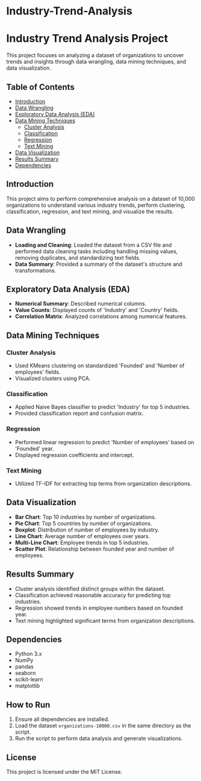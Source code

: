 # Industry-Trend-Analysis

# Industry Trend Analysis Project

This project focuses on analyzing a dataset of organizations to uncover trends and insights through data wrangling, data mining techniques, and data visualization.

## Table of Contents
- [Introduction](#introduction)
- [Data Wrangling](#data-wrangling)
- [Exploratory Data Analysis (EDA)](#exploratory-data-analysis-eda)
- [Data Mining Techniques](#data-mining-techniques)
  - [Cluster Analysis](#cluster-analysis)
  - [Classification](#classification)
  - [Regression](#regression)
  - [Text Mining](#text-mining)
- [Data Visualization](#data-visualization)
- [Results Summary](#results-summary)
- [Dependencies](#dependencies)

## Introduction
This project aims to perform comprehensive analysis on a dataset of 10,000 organizations to understand various industry trends, perform clustering, classification, regression, and text mining, and visualize the results.

## Data Wrangling
- **Loading and Cleaning**: Loaded the dataset from a CSV file and performed data cleaning tasks including handling missing values, removing duplicates, and standardizing text fields.
- **Data Summary**: Provided a summary of the dataset's structure and transformations.

## Exploratory Data Analysis (EDA)
- **Numerical Summary**: Described numerical columns.
- **Value Counts**: Displayed counts of 'Industry' and 'Country' fields.
- **Correlation Matrix**: Analyzed correlations among numerical features.

## Data Mining Techniques
### Cluster Analysis
- Used KMeans clustering on standardized 'Founded' and 'Number of employees' fields.
- Visualized clusters using PCA.

### Classification
- Applied Naive Bayes classifier to predict 'Industry' for top 5 industries.
- Provided classification report and confusion matrix.

### Regression
- Performed linear regression to predict 'Number of employees' based on 'Founded' year.
- Displayed regression coefficients and intercept.

### Text Mining
- Utilized TF-IDF for extracting top terms from organization descriptions.

## Data Visualization
- **Bar Chart**: Top 10 industries by number of organizations.
- **Pie Chart**: Top 5 countries by number of organizations.
- **Boxplot**: Distribution of number of employees by industry.
- **Line Chart**: Average number of employees over years.
- **Multi-Line Chart**: Employee trends in top 5 industries.
- **Scatter Plot**: Relationship between founded year and number of employees.

## Results Summary
- Cluster analysis identified distinct groups within the dataset.
- Classification achieved reasonable accuracy for predicting top industries.
- Regression showed trends in employee numbers based on founded year.
- Text mining highlighted significant terms from organization descriptions.

## Dependencies
- Python 3.x
- NumPy
- pandas
- seaborn
- scikit-learn
- matplotlib

## How to Run
1. Ensure all dependencies are installed.
2. Load the dataset `organizations-10000.csv` in the same directory as the script.
3. Run the script to perform data analysis and generate visualizations.

## License
This project is licensed under the MIT License.

